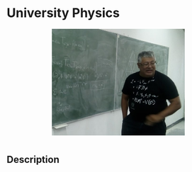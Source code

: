 <p align="center">
  <H1> University Physics </H1>
</p>

<p align="center">
  <img src="pics/AA_fun_11.jpg" width="300" title="hover text">
</p>


# 

## Description
